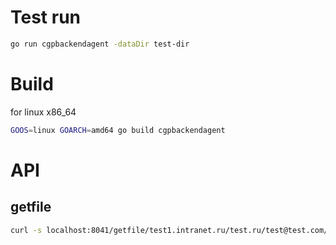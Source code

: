 # Test run

```bash
go run cgpbackendagent -dataDir test-dir
```

# Build

for linux x86_64
```bash
GOOS=linux GOARCH=amd64 go build cgpbackendagent
```

# API

## getfile

```bash
curl -s localhost:8041/getfile/test1.intranet.ru/test.ru/test@test.com/account.dst
```